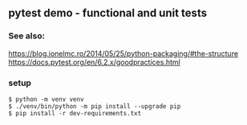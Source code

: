 ## pytest demo - functional and unit tests

### See also:
<https://blog.ionelmc.ro/2014/05/25/python-packaging/#the-structure>  
<https://docs.pytest.org/en/6.2.x/goodpractices.html>

### setup
```shell
$ python -m venv venv
$ ./venv/bin/python -m pip install --upgrade pip
$ pip install -r dev-requirements.txt
```
